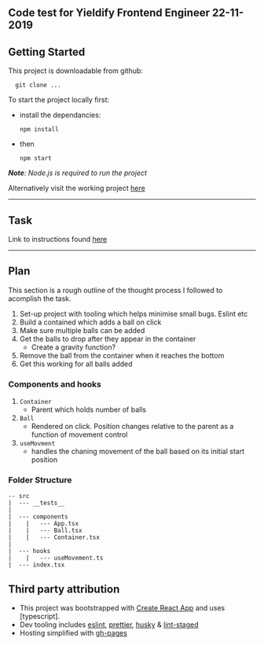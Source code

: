 ## Code test for Yieldify Frontend Engineer 22-11-2019

## Getting Started

This project is downloadable from github:

      git clone ...

To start the project locally first:

- install the dependancies:

      npm install

- then

      npm start

_**Note**: Node.js is required to run the project_

Alternatively visit the working project [here]()

---

## Task

Link to instructions found [here](https://docs.google.com/document/d/1b21q6uYsMD9wI9aeUq5bvzveKSQW31Y-FRqmJcWy-r0/edit)

---

## Plan

This section is a rough outline of the thought process I followed to acomplish the task.

1.  Set-up project with tooling which helps minimise small bugs. Eslint etc
2.  Build a contained which adds a ball on click
3.  Make sure multiple balls can be added
4.  Get the balls to drop after they appear in the container
    - Create a gravity function?
5.  Remove the ball from the container when it reaches the bottom
6.  Get this working for all balls added

### Components and hooks

1. `Container`
   - Parent which holds number of balls
2. `Ball`
   - Rendered on click. Position changes relative to the parent as a function of movement control
3. `useMovment`
   - handles the chaning movement of the ball based on its initial start position

### Folder Structure

```
-- src
|  --- __tests__
|
|  --- components
|    |   --- App.tsx
|    |   --- Ball.tsx
|    |   --- Container.tsx
|
|  --- hooks
|    |   --- useMovement.ts
|  --- index.tsx
```

## Third party attribution

- This project was bootstrapped with [Create React App](https://github.com/facebook/create-react-app) and uses [typescript].
- Dev tooling includes [eslint](), [prettier](), [husky]() & [lint-staged]()
- Hosting simplified with [gh-pages]()

